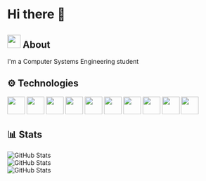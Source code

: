 # Hi there 👋
## <img src="https://em-content.zobj.net/source/microsoft-teams/363/smiling-face-with-sunglasses_1f60e.png" width="30" height="30"/> About

I'm a Computer Systems Engineering student

## ⚙️ Technologies
<div>
<img src="https://cdn.jsdelivr.net/gh/devicons/devicon@latest/icons/lua/lua-original.svg" width="40" height="40"/>
<img src="https://cdn.jsdelivr.net/gh/devicons/devicon@latest/icons/cplusplus/cplusplus-original.svg" width="40" height="40"/>
<img src="https://cdn.jsdelivr.net/gh/devicons/devicon@latest/icons/javascript/javascript-plain.svg" width="40" height="40"/>
<img src="https://cdn.jsdelivr.net/gh/devicons/devicon@latest/icons/typescript/typescript-plain.svg" width="40" height="40"/>
<img src="https://cdn.jsdelivr.net/gh/devicons/devicon@latest/icons/python/python-original.svg" width="40" height="40"/>
<img src="https://cdn.jsdelivr.net/gh/devicons/devicon@latest/icons/java/java-original.svg" width="40" height="40"/>
<img src="https://cdn.jsdelivr.net/gh/devicons/devicon@latest/icons/antdesign/antdesign-original.svg" width="40" height="40"/>
<img src="https://cdn.jsdelivr.net/gh/devicons/devicon@latest/icons/docker/docker-original.svg" width="40" height="40"/>
<img src="https://cdn.jsdelivr.net/gh/devicons/devicon@latest/icons/nodejs/nodejs-original-wordmark.svg" width="40" height="40" />
<img src="https://cdn.jsdelivr.net/gh/devicons/devicon@latest/icons/react/react-original.svg" width="40" height="40"/>
</div>

## 📊 Stats

![GitHub Stats](https://github-readme-stats.vercel.app/api/top-langs/?username=JoseGarciaS&theme=blueberry&show_icons=true&hide_border=true&layout=compact&card_width=500)<br />
![GitHub Stats](https://github-readme-streak-stats.herokuapp.com/?user=JoseGarciaS&theme=blueberry&hide_border=true&card_width=500)<br />
![GitHub Stats](https://github-readme-stats.vercel.app/api?username=JoseGarciaS&theme=blueberry&show_icons=true&hide_border=true&count_private=true&hide_title=true&card_width=500&rank_icon=github)<br />

